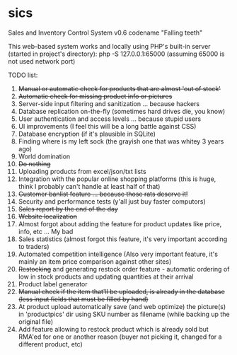 # sics
Sales and Inventory Control System v0.6 codename "Falling teeth"


This web-based system works and locally using PHP's built-in server (started in project's directory):
php -S 127.0.0.1:65000 (assuming 65000 is not used network port)


TODO list:
1. ~~Manual or automatic check for products that are almost 'out of stock'~~
2. ~~Automatic check for missing product info or pictures~~
3. Server-side input filtering and sanitization ... because hackers
4. Database replication on-the-fly (sometimes hard drives die, you know)
5. User authentication and access levels ... because stupid users
6. UI improvements (I feel this will be a long battle against CSS)
7. Database encryption (if it's plausible in SQLite)
8. Finding where is my left sock (the grayish one that was whitey 3 years ago)
9. World domination
10. ~~Do nothing~~
11. Uploading products from excel/json/txt lists
12. Integration with the popular online shopping platforms (this is huge, think I probably can't handle at least half of that)
13. ~~Customer banlist feature ... because those rats deserve it!~~
14. Security and performance tests (y'all just buy faster computors)
15. ~~Sales report by the end of the day~~
16. ~~Website localization~~
17. Almost forgot about adding the feature for product updates like price, info, etc ... My bad
18. Sales statistics (almost forgot this feature, it's very important according to traders)
19. Automated competition intelligence (Also very important feature, it's mainly an item price comparison against other sites)
20. ~~Restocking~~ and generating restock order feature - automatic ordering of low in stock products and updating quantities at their arrival
21. Product label generator
22. ~~Manual check if the item that'll be uploaded, is already in the database (less input fields that must be filled by hand)~~
23. At product upload automatically save (and web optimize) the picture(s) in 'productpics' dir using SKU number as filename  (while backing up the original file)
24. Add feature allowing to restock product which is already sold but RMA'ed for one or another reason (buyer not picking it, changed for a different product, etc)
